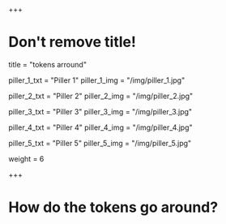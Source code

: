 +++
# Don't remove title!

title = "tokens arround"

piller_1_txt = "Piller 1"
piller_1_img = "/img/piller_1.jpg"

piller_2_txt = "Piller 2"
piller_2_img = "/img/piller_2.jpg"

piller_3_txt = "Piller 3"
piller_3_img = "/img/piller_3.jpg"

piller_4_txt = "Piller 4"
piller_4_img = "/img/piller_4.jpg"

piller_5_txt = "Piller 5"
piller_5_img = "/img/piller_5.jpg"

weight = 6

+++
# How do the tokens go around?